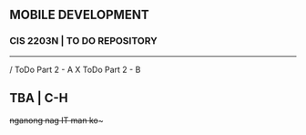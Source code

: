 ## MOBILE DEVELOPMENT
### CIS 2203N | TO DO REPOSITORY
---
/ ToDo Part 2 - A 
X ToDo Part 2 - B

TBA | C-H
---
~~nganong nag IT man ko~~~
